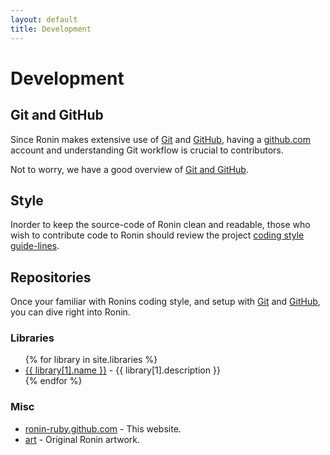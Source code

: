 ```yaml
---
layout: default
title: Development
---
```


# Development

## Git and GitHub

Since Ronin makes extensive use of [Git](http://git-scm.com/) and
[GitHub](http://github.com/), having a [github.com](https://github.com/login)
account and understanding Git workflow is crucial to contributors.

Not to worry, we have a good overview of
[Git and GitHub](git_and_github.html).

## Style

Inorder to keep the source-code of Ronin clean and readable,
those who wish to contribute code to Ronin should review the project
[coding style guide-lines](style.html).


## Repositories

Once your familiar with Ronins coding style, and setup with
[Git](http://git-scm.com/) and [GitHub](http://www.github.com/),
you can dive right into Ronin.

### Libraries

<ul>
{% for library in site.libraries %}
  <li>
    <a href="http://github.com/ronin-ruby/{{ library[0] }}/">{{ library[1].name }}</a> -
    {{ library[1].description }}
  </li>
{% endfor %}
</ul>

### Misc

* [ronin-ruby.github.com](http://github.com/ronin-ruby/ronin-ruby.github.com) -
  This website.
* [art](http://github.com/ronin-ruby/art) - Original Ronin artwork.
